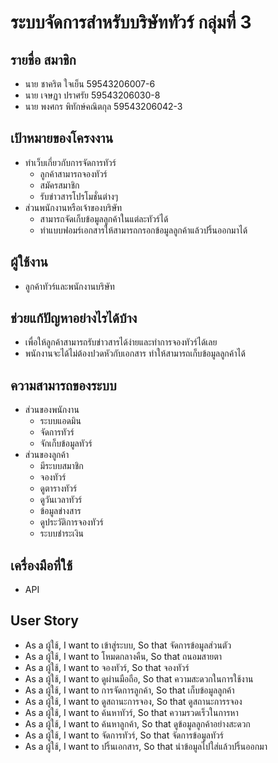 # ระบบจัดการสำหรับบริษัททัวร์  กลุ่มที่ 3
## รายชื่อ สมาชิก 
   * นาย ชาคริต ใจเย็น 59543206007-6 
   * นาย เจษฏา ปราศรัย 59543206030-8 
   * นาย พงศกร พิทักษ์คณิตกุล 59543206042-3 
        
## เป้าหมายของโครงงาน 
   * ทำเว็บเกี่ยวกับการจัดการทัวร์ 
        * ลูกค้าสามารถจองทัวร์
        * สมัครสมาชิก
        * รับข่าวสารโปรโมชั่นต่างๆ 
   * ส่วนพนักงานหรือเจ้าของบริษัท 
        * สามารถจัดเก็บข้อมูลลูกค้าในแต่ละทัวร์ได้
        * ทำแบบฟอมร์เอกสารให้สามารถกรอกข้อมูลลูกค้าแล้วปริ้นออกมาได้ 
        
## ผู้ใช้งาน 
   * ลูกค้าทัวร์และพนักงานบริษัท
    
## ช่วยแก้ปัญหาอย่างไรได้บ้าง 
   * เพื่อให้ลูกค้าสามารถรับข่าวสารได้ง่ายและทำการจองทัวร์ได้เลย 
   * พนักงานจะได้ไม่ต้องปวดหัวกับเอกสาร ทำให้สามารถเก็บข้อมูลลูกค้าได้
        
## ความสามารถของระบบ 
   * ส่วนของพนักงาน
        * ระบบแอดมิน
        * จัดการทัวร์
        * จักเก็บข้อมูลทัวร์
   * ส่วนของลูกค้า 
        * มีระบบสมาชิก
        * จองทัวร์
        * ดูตารางทัวร์
        * ดูวันเวลาทัวร์
        * ข้อมูลข่างสาร
        * ดูประวัติการจองทัวร์
        * ระบบชำระเงิน
                
## เครื่องมือที่ใช้ 
   * API
## User Story
   * As a ผู้ใช้, I want to เข้าสู่ระบบ, So that จัดการข้อมูลส่วนตัว
   * As a ผู้ใช้, I want to โหมดกลางคืน, So that ถนอมสายตา
   * As a ผู้ใช้, I want to จองทัวร์, So that จองทัวร์
   * As a ผู้ใช้, I want to ดูผ่านมือถือ, So that ความสะดวกในการใช้งาน
   * As a ผู้ใช้, I want to การจัดการลูกค้า, So that เก็บข้อมูลลูกค้า
   * As a ผู้ใช้, I want to ดูสถานะการจอง, So that ดูสถานะการรจอง
   * As a ผู้ใช้, I want to ค้นหาทัวร์, So that ความรวดเร็วในการหา
   * As a ผู้ใช้, I want to ค้นหาลูกค้า, So that ดูข้อมูลลูกค้าอย่างสะดวก
   * As a ผู้ใช้, I want to จัดการทัวร์, So that จัดการข้อมูลทัวร์
   * As a ผู้ใช้, I want to ปริ้นเอกสาร, So that นำข้อมูลไปใส่แล้วปริ้นออกมา

